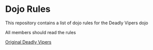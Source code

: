 Dojo Rules
==========

This repository contains a list of dojo rules for the Deadly Vipers dojo

All members should read the rules

[Original Deadly Vipers](https://github.com/deadlyvipers)
